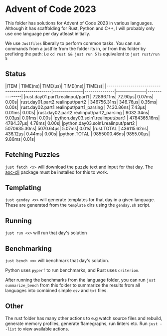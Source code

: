 # Advent of Code 2023

This folder has solutions for Advent of Code 2023 in various languages. Although it has scaffolding for Rust, Python and C++, I will probably only use one language per day atleast initially.

We use `Justfiles` liberally to perform common tasks. You can run commands from a justfile from the folder its in, or from this folder by prefixing the path: i.e `cd rust && just run 5` is equivalent to `just rust/run 5`

## Status

<tstart></tstart>
|ITEM | TIME(ns)| TIME(µs)| TIME(ms)| TIME(s)|
|--------------------------------------------------|---------------|---------------|---------------|---------------|
|rust.day01.part1.realinput/part1 | 72896.11ns| 72.90µs| 0.07ms| 0.00s|
|rust.day01.part2.realinput/part2 | 346756.31ns| 346.76µs| 0.35ms| 0.00s|
|rust.day02.part1.realinput/part1_parsing | 7430.86ns| 7.43µs| 0.01ms| 0.00s|
|rust.day02.part2.realinput/part2_parsing | 9032.34ns| 9.03µs| 0.01ms| 0.00s|
|python.day03.soln1.realinput/part1 | 4784365.16ns| 4784.37µs| 4.78ms| 0.00s|
|python.day03.soln1.realinput/part2 | 5070635.30ns| 5070.64µs| 5.07ms| 0.01s|
|rust.TOTAL | 436115.62ns| 436.12µs| 0.44ms| 0.00s|
|python.TOTAL | 9855000.46ns| 9855.00µs| 9.86ms| 0.01s|
<tend></tend>

## Fetching Puzzles

`just fetch <x>` will download the puzzle text and input for that day. The [aoc-cli](https://github.com/scarvalhojr/aoc-cli/) package must be installed for this to work.

## Templating

`just genday <x>` will generate templates for that day in a given language. These are generated from the `template` dirs using the `genday.sh` script.

## Running

`just run <x>` will run that day's solution

## Benchmarking

`just bench <x>` will benchmark that day's solution.

Python uses `pyperf` to run benchmarks, and Rust uses `criterion`.

After running the benchmarks from the language folder, you can run `just summarize_bench` from this folder to summarize the results from all languages into combined simple `csv` and `txt` files.

## Other

The rust folder has many other actions to e.g watch source files and rebuild, generate memory profiles, generate flamegraphs, run linters etc. Run `just --list` to view available actions.
